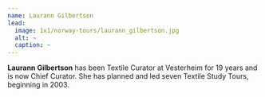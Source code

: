 ```yaml
---
name: Laurann Gilbertson
lead:
  image: 1x1/norway-tours/laurann_gilbertson.jpg
  alt: ~
  caption: ~
---
```

**Laurann Gilbertson** has been Textile Curator at Vesterheim for 19 years and is now Chief Curator. She has planned and led seven Textile Study Tours, beginning in 2003.